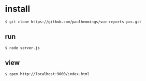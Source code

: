 # install

```
$ git clone https://github.com/paulhemmings/vue-reports-poc.git
```

## run

```
$ node server.js
```

## view

```
$ open http://localhost:9000/index.html
```